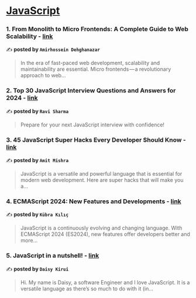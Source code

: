 
<h1><a href=https://medium.com/tag/javascript-development/recommended target="_blank" rel="noopener noreferrer">JavaScript</a></h1>
<h3>1. From Monolith to Micro Frontends: A Complete Guide to Web Scalability - <a href="https://medium.com/@a.dehghanazar/from-monolith-to-micro-frontends-a-complete-guide-to-web-scalability-060ab72daa03" target="_blank" rel="noopener noreferrer">link</a></h3>

✍️ **posted by `Amirhossein Dehghanazar`**

<blockquote>In the era of fast-paced web development, scalability and maintainability are essential. Micro frontends — a revolutionary approach to web…</blockquote>

<h3>2. Top 30 JavaScript Interview Questions and Answers for 2024 - <a href="https://medium.com/@javascriptcentric/top-30-javascript-interview-questions-and-answers-for-2024-7f1e2d1d0638" target="_blank" rel="noopener noreferrer">link</a></h3>

✍️ **posted by `Ravi Sharma`**

<blockquote>Prepare for your next JavaScript interview with confidence!</blockquote>

<h3>3. 45 JavaScript Super Hacks Every Developer Should Know - <a href="https://medium.com/dev-genius/45-javascript-super-hacks-every-developer-should-know-92aecfb33ee8" target="_blank" rel="noopener noreferrer">link</a></h3>

✍️ **posted by `Amit Mishra`**

<blockquote>JavaScript is a versatile and powerful language that is essential for modern web development. Here are super hacks that will make you a…</blockquote>

<h3>4. ECMAScript 2024: New Features and Developments - <a href="https://medium.com/@kubraturankilic/ecmascript-2024-new-features-and-developments-379f288c8a7d" target="_blank" rel="noopener noreferrer">link</a></h3>

✍️ **posted by `Kübra Kılıç`**

<blockquote>JavaScript is a continuously evolving and changing language. With ECMAScript 2024 (ES2024), new features offer developers better and more…</blockquote>

<h3>5. JavaScript in a nutshell! - <a href="https://medium.com/@daisykirui/javascript-in-a-nutshell-669dab5b6e78" target="_blank" rel="noopener noreferrer">link</a></h3>

✍️ **posted by `Daisy Kirui`**

<blockquote>Hi. My name is Daisy, a software Engineer and I love JavaScript. It is a versatile language as there’s so much to do with it (in…</blockquote>

